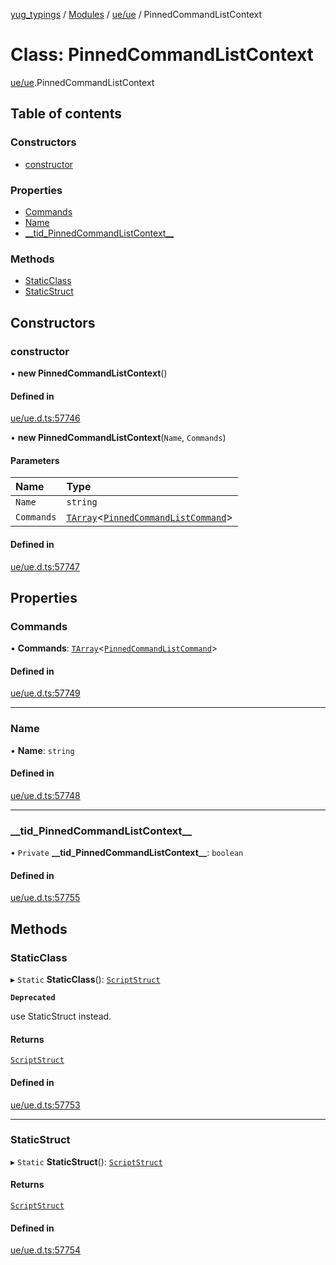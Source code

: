 [yug_typings](../README.md) / [Modules](../modules.md) / [ue/ue](../modules/ue_ue.md) / PinnedCommandListContext

# Class: PinnedCommandListContext

[ue/ue](../modules/ue_ue.md).PinnedCommandListContext

## Table of contents

### Constructors

- [constructor](ue_ue.PinnedCommandListContext.md#constructor)

### Properties

- [Commands](ue_ue.PinnedCommandListContext.md#commands)
- [Name](ue_ue.PinnedCommandListContext.md#name)
- [\_\_tid\_PinnedCommandListContext\_\_](ue_ue.PinnedCommandListContext.md#__tid_pinnedcommandlistcontext__)

### Methods

- [StaticClass](ue_ue.PinnedCommandListContext.md#staticclass)
- [StaticStruct](ue_ue.PinnedCommandListContext.md#staticstruct)

## Constructors

### constructor

• **new PinnedCommandListContext**()

#### Defined in

[ue/ue.d.ts:57746](https://github.com/YugMetaverse/yug_typings/blob/b7d9b19/ue/ue.d.ts#L57746)

• **new PinnedCommandListContext**(`Name`, `Commands`)

#### Parameters

| Name | Type |
| :------ | :------ |
| `Name` | `string` |
| `Commands` | [`TArray`](../interfaces/ue_puerts.TArray.md)<[`PinnedCommandListCommand`](ue_ue.PinnedCommandListCommand.md)\> |

#### Defined in

[ue/ue.d.ts:57747](https://github.com/YugMetaverse/yug_typings/blob/b7d9b19/ue/ue.d.ts#L57747)

## Properties

### Commands

• **Commands**: [`TArray`](../interfaces/ue_puerts.TArray.md)<[`PinnedCommandListCommand`](ue_ue.PinnedCommandListCommand.md)\>

#### Defined in

[ue/ue.d.ts:57749](https://github.com/YugMetaverse/yug_typings/blob/b7d9b19/ue/ue.d.ts#L57749)

___

### Name

• **Name**: `string`

#### Defined in

[ue/ue.d.ts:57748](https://github.com/YugMetaverse/yug_typings/blob/b7d9b19/ue/ue.d.ts#L57748)

___

### \_\_tid\_PinnedCommandListContext\_\_

• `Private` **\_\_tid\_PinnedCommandListContext\_\_**: `boolean`

#### Defined in

[ue/ue.d.ts:57755](https://github.com/YugMetaverse/yug_typings/blob/b7d9b19/ue/ue.d.ts#L57755)

## Methods

### StaticClass

▸ `Static` **StaticClass**(): [`ScriptStruct`](ue_ue.ScriptStruct.md)

**`Deprecated`**

use StaticStruct instead.

#### Returns

[`ScriptStruct`](ue_ue.ScriptStruct.md)

#### Defined in

[ue/ue.d.ts:57753](https://github.com/YugMetaverse/yug_typings/blob/b7d9b19/ue/ue.d.ts#L57753)

___

### StaticStruct

▸ `Static` **StaticStruct**(): [`ScriptStruct`](ue_ue.ScriptStruct.md)

#### Returns

[`ScriptStruct`](ue_ue.ScriptStruct.md)

#### Defined in

[ue/ue.d.ts:57754](https://github.com/YugMetaverse/yug_typings/blob/b7d9b19/ue/ue.d.ts#L57754)
